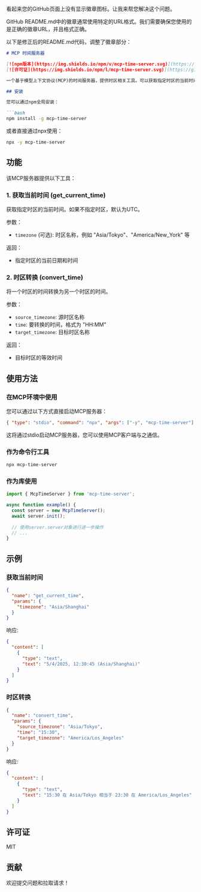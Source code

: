看起来您的GitHub页面上没有显示徽章图标。让我来帮您解决这个问题。

GitHub README.md中的徽章通常使用特定的URL格式。我们需要确保您使用的是正确的徽章URL，并且格式正确。

以下是修正后的README.md代码，调整了徽章部分：

```markdown
# MCP 时间服务器

[![npm版本](https://img.shields.io/npm/v/mcp-time-server.svg)](https://www.npmjs.com/package/mcp-time-server)
[![许可证](https://img.shields.io/npm/l/mcp-time-server.svg)](https://github.com/SzeMeng76/mcp-time-server/blob/main/LICENSE)

一个基于模型上下文协议(MCP)的时间服务器，提供时区相关工具。可以获取指定时区的当前时间以及在不同时区之间转换时间。

## 安装

您可以通过npm全局安装：

```bash
npm install -g mcp-time-server
```

或者直接通过npx使用：

```bash
npx -y mcp-time-server
```

## 功能

该MCP服务器提供以下工具：

### 1. 获取当前时间 (get_current_time)

获取指定时区的当前时间。如果不指定时区，默认为UTC。

参数：
- `timezone` (可选): 时区名称，例如 "Asia/Tokyo"、"America/New_York" 等

返回：
- 指定时区的当前日期和时间

### 2. 时区转换 (convert_time)

将一个时区的时间转换为另一个时区的时间。

参数：
- `source_timezone`: 源时区名称
- `time`: 要转换的时间，格式为 "HH:MM"
- `target_timezone`: 目标时区名称

返回：
- 目标时区的等效时间

## 使用方法

### 在MCP环境中使用

您可以通过以下方式直接启动MCP服务器：

```json
{ "type": "stdio", "command": "npx", "args": ["-y", "mcp-time-server"] }
```

这将通过stdio启动MCP服务器，您可以使用MCP客户端与之通信。

### 作为命令行工具

```bash
npx mcp-time-server
```

### 作为库使用

```javascript
import { McpTimeServer } from 'mcp-time-server';

async function example() {
  const server = new McpTimeServer();
  await server.init();
  
  // 使用server.server对象进行进一步操作
  // ...
}
```

## 示例

### 获取当前时间

```json
{
  "name": "get_current_time",
  "params": {
    "timezone": "Asia/Shanghai"
  }
}
```

响应:

```json
{
  "content": [
    {
      "type": "text",
      "text": "5/4/2025, 12:30:45 (Asia/Shanghai)"
    }
  ]
}
```

### 时区转换

```json
{
  "name": "convert_time",
  "params": {
    "source_timezone": "Asia/Tokyo",
    "time": "15:30",
    "target_timezone": "America/Los_Angeles"
  }
}
```

响应:

```json
{
  "content": [
    {
      "type": "text",
      "text": "15:30 在 Asia/Tokyo 相当于 23:30 在 America/Los_Angeles"
    }
  ]
}
```

## 许可证

MIT

## 贡献

欢迎提交问题和拉取请求！
